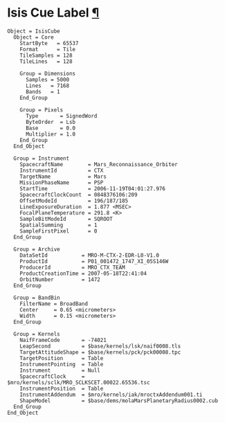 <div id="main">

<div id="content">

<div class="contextual">

</div>

<div class="wiki wiki-page">

<span id="Isis-Cue-Label"></span>

# Isis Cue Label [¶](#Isis-Cue-Label-)

    Object = IsisCube
      Object = Core
        StartByte   = 65537
        Format      = Tile
        TileSamples = 128
        TileLines   = 128
    
        Group = Dimensions
          Samples = 5000
          Lines   = 7168
          Bands   = 1
        End_Group
    
        Group = Pixels
          Type       = SignedWord
          ByteOrder  = Lsb
          Base       = 0.0
          Multiplier = 1.0
        End_Group
      End_Object
    
      Group = Instrument
        SpacecraftName        = Mars_Reconnaissance_Orbiter
        InstrumentId          = CTX
        TargetName            = Mars
        MissionPhaseName      = PSP
        StartTime             = 2006-11-19T04:01:27.976
        SpacecraftClockCount  = 0848376106:209
        OffsetModeId          = 196/187/185
        LineExposureDuration  = 1.877 <MSEC>
        FocalPlaneTemperature = 291.8 <K>
        SampleBitModeId       = SQROOT
        SpatialSumming        = 1
        SampleFirstPixel      = 0
      End_Group
    
      Group = Archive
        DataSetId           = MRO-M-CTX-2-EDR-L0-V1.0
        ProductId           = P01_001472_1747_XI_05S146W
        ProducerId          = MRO_CTX_TEAM
        ProductCreationTime = 2007-05-18T22:41:04
        OrbitNumber         = 1472
      End_Group
    
      Group = BandBin
        FilterName = BroadBand
        Center     = 0.65 <micrometers>
        Width      = 0.15 <micrometers>
      End_Group
    
      Group = Kernels
        NaifFrameCode       = -74021
        LeapSecond          = $base/kernels/lsk/naif0008.tls
        TargetAttitudeShape = $base/kernels/pck/pck00008.tpc
        TargetPosition      = Table
        InstrumentPointing  = Table
        Instrument          = Null
        SpacecraftClock     = $mro/kernels/sclk/MRO_SCLKSCET.00022.65536.tsc
        InstrumentPosition  = Table
        InstrumentAddendum  = $mro/kernels/iak/mroctxAddendum001.ti
        ShapeModel          = $base/dems/molaMarsPlanetaryRadius0002.cub
      End_Group
    End_Object

</div>

<div style="clear:both;">

</div>

</div>

</div>
